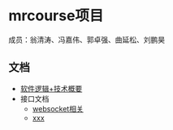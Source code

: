 # mrcourse项目
成员：翁清涛、冯嘉伟、郭卓强、曲延松、刘鹏昊

## 文档
+ [软件逻辑+技术概要](软件逻辑+技术概要.txt)
+ 接口文档
  + [websocket相关](websocket相关接口文档.md)
  + [xxx](websocket相关接口文档.md)
